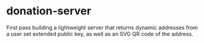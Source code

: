 # donation-server
 
First pass building a lightweight server that returns dynamic addresses from a user set extended public key, as well as an SVG QR code of the address.